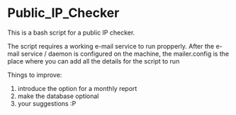 # Public_IP_Checker
This is a bash script for a public IP checker. 

The script requires a working e-mail service to run propperly. 
After the e-mail service / daemon is configured on the machine, the mailer.config is the place where you can add all the details for the script to run

Things to improve:
1) introduce the option for a monthly report 
2) make the database optional
3) your suggestions :P 
